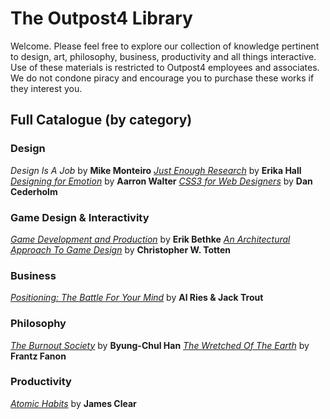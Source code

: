 # The Outpost4 Library

Welcome. Please feel free to explore our collection of knowledge pertinent to design, art, philosophy, business, productivity and all things interactive. Use of these materials is restricted to Outpost4 employees and associates. We do not condone piracy and encourage you to purchase these works if they interest you.

## Full Catalogue (by category)

### Design
_Design Is A Job_ by **Mike Monteiro**
[_Just Enough Research_](Just_Enough_Research_-_Erika_Hall.pdf) by **Erika Hall**
[_Designing for Emotion_](for_Emotion.pdf) by **Aarron Walter**
[_CSS3 for Web Designers_](CSS3.pdf) by **Dan Cederholm**


### Game Design & Interactivity

[_Game Development and Production_](gdp.pdf) by **Erik Bethke**
[_An Architectural Approach To Game Design_](Arch.pdf) by **Christopher W. Totten**


  ### Business

[_Positioning: The Battle For Your Mind_](Positioning_-_Al_Ries.epub) by **Al Ries & Jack Trout**

  

### Philosophy

[_The Burnout Society_](burnout.pdf) by **Byung-Chul Han**
[_The Wretched Of The Earth_](Fanon_Frantz_The_Wretched_Of_The_Earth.pdf) by **Frantz Fanon**



### Productivity
[_Atomic Habits_](Atomic.pdf) by **James Clear**






